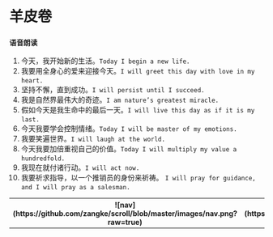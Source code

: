 # 羊皮卷
###  `语音朗读`
 
1. 今天，我开始新的生活。`Today I begin a new life.`
2. 我要用全身心的爱来迎接今天。`I will greet this day with love in my heart.`
3. 坚持不懈，直到成功。`I will persist until I succeed.`
4. 我是自然界最伟大的奇迹。`I am nature’s greatest miracle.`
5. 假如今天是我生命中的最后一天。`I will live this day as if it is my last.`
6. 今天我要学会控制情绪。`Today I will be master of my emotions.`
7. 我要笑遍世界。`I will laugh at the world.`
8. 今天我要加倍重视自己的价值。`Today I will multiply my value a hundredfold.`
9. 我现在就付诸行动。`I will act now.`
10. 我要祈求指导，以一个推销员的身份来祈祷。 `I will pray for guidance, and I will pray as a salesman.` 
<table>
  <tr>
    <th>![nav](https://github.com/zangke/scroll/blob/master/images/nav.png?raw=true)</th>
    <th>![one](https://github.com/zangke/scroll/blob/master/images/one.png?raw=true)</th>
  </tr>
</table>
 
